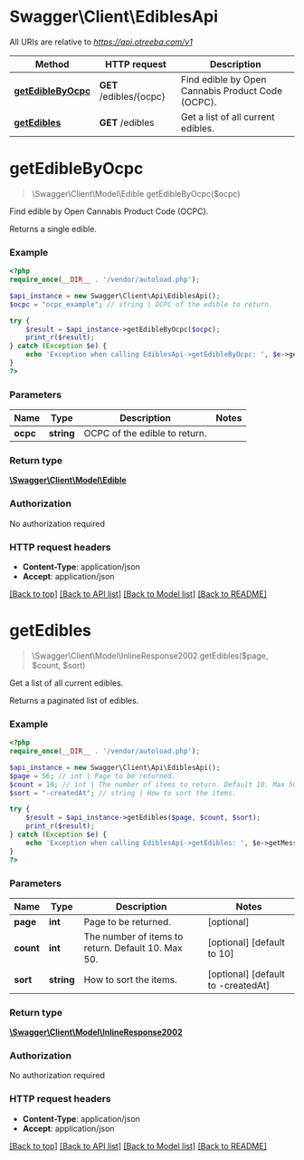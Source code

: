# Swagger\Client\EdiblesApi

All URIs are relative to *https://api.otreeba.com/v1*

Method | HTTP request | Description
------------- | ------------- | -------------
[**getEdibleByOcpc**](EdiblesApi.md#getEdibleByOcpc) | **GET** /edibles/{ocpc} | Find edible by Open Cannabis Product Code (OCPC).
[**getEdibles**](EdiblesApi.md#getEdibles) | **GET** /edibles | Get a list of all current edibles.


# **getEdibleByOcpc**
> \Swagger\Client\Model\Edible getEdibleByOcpc($ocpc)

Find edible by Open Cannabis Product Code (OCPC).

Returns a single edible.

### Example
```php
<?php
require_once(__DIR__ . '/vendor/autoload.php');

$api_instance = new Swagger\Client\Api\EdiblesApi();
$ocpc = "ocpc_example"; // string | OCPC of the edible to return.

try {
    $result = $api_instance->getEdibleByOcpc($ocpc);
    print_r($result);
} catch (Exception $e) {
    echo 'Exception when calling EdiblesApi->getEdibleByOcpc: ', $e->getMessage(), PHP_EOL;
}
?>
```

### Parameters

Name | Type | Description  | Notes
------------- | ------------- | ------------- | -------------
 **ocpc** | **string**| OCPC of the edible to return. |

### Return type

[**\Swagger\Client\Model\Edible**](../Model/Edible.md)

### Authorization

No authorization required

### HTTP request headers

 - **Content-Type**: application/json
 - **Accept**: application/json

[[Back to top]](#) [[Back to API list]](../../README.md#documentation-for-api-endpoints) [[Back to Model list]](../../README.md#documentation-for-models) [[Back to README]](../../README.md)

# **getEdibles**
> \Swagger\Client\Model\InlineResponse2002 getEdibles($page, $count, $sort)

Get a list of all current edibles.

Returns a paginated list of edibles.

### Example
```php
<?php
require_once(__DIR__ . '/vendor/autoload.php');

$api_instance = new Swagger\Client\Api\EdiblesApi();
$page = 56; // int | Page to be returned.
$count = 10; // int | The number of items to return. Default 10. Max 50.
$sort = "-createdAt"; // string | How to sort the items.

try {
    $result = $api_instance->getEdibles($page, $count, $sort);
    print_r($result);
} catch (Exception $e) {
    echo 'Exception when calling EdiblesApi->getEdibles: ', $e->getMessage(), PHP_EOL;
}
?>
```

### Parameters

Name | Type | Description  | Notes
------------- | ------------- | ------------- | -------------
 **page** | **int**| Page to be returned. | [optional]
 **count** | **int**| The number of items to return. Default 10. Max 50. | [optional] [default to 10]
 **sort** | **string**| How to sort the items. | [optional] [default to -createdAt]

### Return type

[**\Swagger\Client\Model\InlineResponse2002**](../Model/InlineResponse2002.md)

### Authorization

No authorization required

### HTTP request headers

 - **Content-Type**: application/json
 - **Accept**: application/json

[[Back to top]](#) [[Back to API list]](../../README.md#documentation-for-api-endpoints) [[Back to Model list]](../../README.md#documentation-for-models) [[Back to README]](../../README.md)

